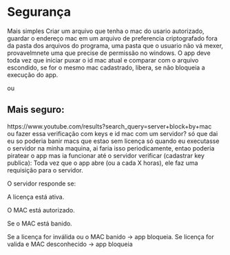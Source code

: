 # Segurança

</h2>Mais simples</h2>
Criar um arquivo que tenha o mac do usario autorizado, guardar o endereço mac em um arquivo de preferencia criptografado fora da pasta dos arquivos do programa, uma pasta que o usuario não vá mexer, provavelmnete uma que precise de permissão no windows. O app deve toda vez que iniciar puxar o id mac atual e comparar com o arquivo escondido, se for o mesmo mac cadastrado, libera, se não bloqueia a execução do app.

ou 

<h2>Mais seguro:</h2> https://www.youtube.com/results?search_query=server+block+by+mac <br>
ou fazer essa verificação com keys e id mac com um servidor? só que dai eu so poderia banir macs que estao sem licença só quando eu executasse o servidor na minha maquina, ai faria isso periodicamente, entao poderia piratear o app mas ia funcionar até o servidor verificar (cadastrar key publica):
Toda vez que o app abre (ou a cada X horas), ele faz uma requisição para o servidor.

O servidor responde se:

A licença está ativa.

O MAC está autorizado.

Se o MAC está banido.

Se a licença for inválida ou o MAC banido → app bloqueia.
Se licença for valida e MAC desconhecido → app bloqueia
